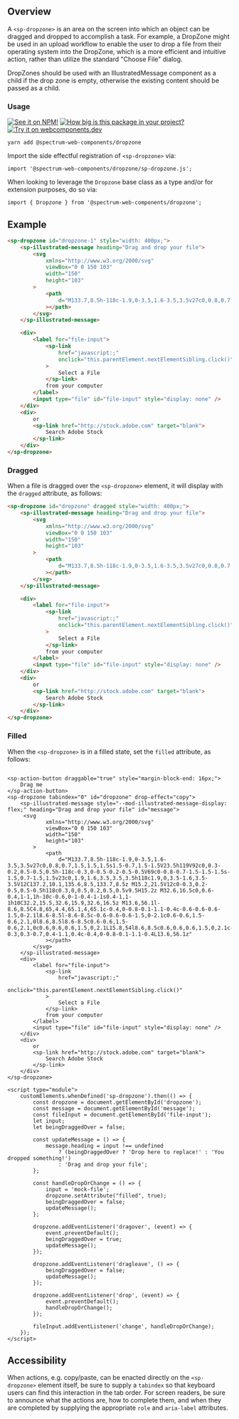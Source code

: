 ## Overview

A `<sp-dropzone>` is an area on the screen into which an object can be dragged and dropped to accomplish a task. For example, a DropZone might be used in an upload workflow to enable the user to drop a file from their operating system into the DropZone, which is a more efficient and intuitive action, rather than utilize the standard "Choose File" dialog.

DropZones should be used with an IllustratedMessage component as a child if the drop zone is empty, otherwise the existing content should be passed as a child.

### Usage

[![See it on NPM!](https://img.shields.io/npm/v/@spectrum-web-components/dropzone?style=for-the-badge)](https://www.npmjs.com/package/@spectrum-web-components/dropzone)
[![How big is this package in your project?](https://img.shields.io/bundlephobia/minzip/@spectrum-web-components/dropzone?style=for-the-badge)](https://bundlephobia.com/result?p=@spectrum-web-components/dropzone)
[![Try it on webcomponents.dev](https://img.shields.io/badge/Try%20it%20on-webcomponents.dev-green?style=for-the-badge)](https://webcomponents.dev/edit/collection/fO75441E1Q5ZlI0e9pgq/yoQJtdPFBCH1UG3Qsicc/src/index.ts)

```
yarn add @spectrum-web-components/dropzone
```

Import the side effectful registration of `<sp-dropzone>` via:

```
import '@spectrum-web-components/dropzone/sp-dropzone.js';
```

When looking to leverage the `Dropzone` base class as a type and/or for extension purposes, do so via:

```
import { Dropzone } from '@spectrum-web-components/dropzone';
```

## Example

```html
<sp-dropzone id="dropzone-1" style="width: 400px;">
    <sp-illustrated-message heading="Drag and drop your file">
        <svg
            xmlns="http://www.w3.org/2000/svg"
            viewBox="0 0 150 103"
            width="150"
            height="103"
        >
            <path
                d="M133.7,8.5h-118c-1.9,0-3.5,1.6-3.5,3.5v27c0,0.8,0.7,1.5,1.5,1.5s1.5-0.7,1.5-1.5V23.5h119V92c0,0.3-0.2,0.5-0.5,0.5h-118c-0.3,0-0.5-0.2-0.5-0.5V69c0-0.8-0.7-1.5-1.5-1.5s-1.5,0.7-1.5,1.5v23c0,1.9,1.6,3.5,3.5,3.5h118c1.9,0,3.5-1.6,3.5-3.5V12C137.2,10.1,135.6,8.5,133.7,8.5z M15.2,21.5V12c0-0.3,0.2-0.5,0.5-0.5h118c0.3,0,0.5,0.2,0.5,0.5v9.5H15.2z M32.6,16.5c0,0.6-0.4,1-1,1h-10c-0.6,0-1-0.4-1-1s0.4-1,1-1h10C32.2,15.5,32.6,15.9,32.6,16.5z M13.6,56.1l-8.6,8.5C4.8,65,4.4,65.1,4,65.1c-0.4,0-0.8-0.1-1.1-0.4c-0.6-0.6-0.6-1.5,0-2.1l8.6-8.5l-8.6-8.5c-0.6-0.6-0.6-1.5,0-2.1c0.6-0.6,1.5-0.6,2.1,0l8.6,8.5l8.6-8.5c0.6-0.6,1.5-0.6,2.1,0c0.6,0.6,0.6,1.5,0,2.1L15.8,54l8.6,8.5c0.6,0.6,0.6,1.5,0,2.1c-0.3,0.3-0.7,0.4-1.1,0.4c-0.4,0-0.8-0.1-1.1-0.4L13.6,56.1z"
            ></path>
        </svg>
    </sp-illustrated-message>

    <div>
        <label for="file-input">
            <sp-link
                href="javascript:;"
                onclick="this.parentElement.nextElementSibling.click()"
            >
                Select a File
            </sp-link>
            from your computer
        </label>
        <input type="file" id="file-input" style="display: none" />
    </div>
    <div>
        or
        <sp-link href="http://stock.adobe.com" target="blank">
            Search Adobe Stock
        </sp-link>
    </div>
</sp-dropzone>
```

### Dragged

When a file is dragged over the `<sp-dropzone>` element, it will display with the `dragged` attribute, as follows:

```html
<sp-dropzone id="dropzone" dragged style="width: 400px;">
    <sp-illustrated-message heading="Drag and drop your file">
        <svg
            xmlns="http://www.w3.org/2000/svg"
            viewBox="0 0 150 103"
            width="150"
            height="103"
        >
            <path
                d="M133.7,8.5h-118c-1.9,0-3.5,1.6-3.5,3.5v27c0,0.8,0.7,1.5,1.5,1.5s1.5-0.7,1.5-1.5V23.5h119V92c0,0.3-0.2,0.5-0.5,0.5h-118c-0.3,0-0.5-0.2-0.5-0.5V69c0-0.8-0.7-1.5-1.5-1.5s-1.5,0.7-1.5,1.5v23c0,1.9,1.6,3.5,3.5,3.5h118c1.9,0,3.5-1.6,3.5-3.5V12C137.2,10.1,135.6,8.5,133.7,8.5z M15.2,21.5V12c0-0.3,0.2-0.5,0.5-0.5h118c0.3,0,0.5,0.2,0.5,0.5v9.5H15.2z M32.6,16.5c0,0.6-0.4,1-1,1h-10c-0.6,0-1-0.4-1-1s0.4-1,1-1h10C32.2,15.5,32.6,15.9,32.6,16.5z M13.6,56.1l-8.6,8.5C4.8,65,4.4,65.1,4,65.1c-0.4,0-0.8-0.1-1.1-0.4c-0.6-0.6-0.6-1.5,0-2.1l8.6-8.5l-8.6-8.5c-0.6-0.6-0.6-1.5,0-2.1c0.6-0.6,1.5-0.6,2.1,0l8.6,8.5l8.6-8.5c0.6-0.6,1.5-0.6,2.1,0c0.6,0.6,0.6,1.5,0,2.1L15.8,54l8.6,8.5c0.6,0.6,0.6,1.5,0,2.1c-0.3,0.3-0.7,0.4-1.1,0.4c-0.4,0-0.8-0.1-1.1-0.4L13.6,56.1z"
            ></path>
        </svg>
    </sp-illustrated-message>

    <div>
        <label for="file-input">
            <sp-link
                href="javascript:;"
                onclick="this.parentElement.nextElementSibling.click()"
            >
                Select a File
            </sp-link>
            from your computer
        </label>
        <input type="file" id="file-input" style="display: none" />
    </div>
    <div>
        or
        <sp-link href="http://stock.adobe.com" target="blank">
            Search Adobe Stock
        </sp-link>
    </div>
</sp-dropzone>
```

### Filled

When the `<sp-dropzone>` is in a filled state, set the `filled` attribute, as follows:

```html-live

<sp-action-button draggable="true" style="margin-block-end: 16px;">
    Drag me
</sp-action-button>
<sp-dropzone tabindex="0" id="dropzone" drop-effect="copy">
    <sp-illustrated-message style="--mod-illustrated-message-display: flex;" heading="Drag and drop your file" id="message">
     <svg
            xmlns="http://www.w3.org/2000/svg"
            viewBox="0 0 150 103"
            width="150"
            height="103"
        >
            <path
                d="M133.7,8.5h-118c-1.9,0-3.5,1.6-3.5,3.5v27c0,0.8,0.7,1.5,1.5,1.5s1.5-0.7,1.5-1.5V23.5h119V92c0,0.3-0.2,0.5-0.5,0.5h-118c-0.3,0-0.5-0.2-0.5-0.5V69c0-0.8-0.7-1.5-1.5-1.5s-1.5,0.7-1.5,1.5v23c0,1.9,1.6,3.5,3.5,3.5h118c1.9,0,3.5-1.6,3.5-3.5V12C137.2,10.1,135.6,8.5,133.7,8.5z M15.2,21.5V12c0-0.3,0.2-0.5,0.5-0.5h118c0.3,0,0.5,0.2,0.5,0.5v9.5H15.2z M32.6,16.5c0,0.6-0.4,1-1,1h-10c-0.6,0-1-0.4-1-1s0.4-1,1-1h10C32.2,15.5,32.6,15.9,32.6,16.5z M13.6,56.1l-8.6,8.5C4.8,65,4.4,65.1,4,65.1c-0.4,0-0.8-0.1-1.1-0.4c-0.6-0.6-0.6-1.5,0-2.1l8.6-8.5l-8.6-8.5c-0.6-0.6-0.6-1.5,0-2.1c0.6-0.6,1.5-0.6,2.1,0l8.6,8.5l8.6-8.5c0.6-0.6,1.5-0.6,2.1,0c0.6,0.6,0.6,1.5,0,2.1L15.8,54l8.6,8.5c0.6,0.6,0.6,1.5,0,2.1c-0.3,0.3-0.7,0.4-1.1,0.4c-0.4,0-0.8-0.1-1.1-0.4L13.6,56.1z"
            ></path>
        </svg>
    </sp-illustrated-message>
    <div>
        <label for="file-input">
            <sp-link
                href="javascript:;"
                onclick="this.parentElement.nextElementSibling.click()"
            >
                Select a File
            </sp-link>
            from your computer
        </label>
        <input type="file" id="file-input" style="display: none" />
    </div>
    <div>
        or
        <sp-link href="http://stock.adobe.com" target="blank">
            Search Adobe Stock
        </sp-link>
    </div>
</sp-dropzone>

<script type="module">
    customElements.whenDefined('sp-dropzone').then(() => {
        const dropzone = document.getElementById('dropzone');
        const message = document.getElementById('message');
        const fileInput = document.getElementById('file-input');
        let input;
        let beingDraggedOver = false;

        const updateMessage = () => {
            message.heading = input !== undefined
                ? (beingDraggedOver ? 'Drop here to replace!' : 'You dropped something!')
                : 'Drag and drop your file';
        };

        const handleDropOrChange = () => {
            input = 'mock-file';
            dropzone.setAttribute("filled", true);
            beingDraggedOver = false;
            updateMessage();
        };

        dropzone.addEventListener('dragover', (event) => {
            event.preventDefault();
            beingDraggedOver = true;
            updateMessage();
        });

        dropzone.addEventListener('dragleave', () => {
            beingDraggedOver = false;
            updateMessage();
        });

        dropzone.addEventListener('drop', (event) => {
            event.preventDefault();
            handleDropOrChange();
        });

        fileInput.addEventListener('change', handleDropOrChange);
    });
</script>

```

<script type="module">
    customElements.whenDefined('sp-dropzone').then(() => {
        const dropzone = document.getElementById('dropzone');
        const message = document.getElementById('message');
        const fileInput = document.getElementById('file-input');
        let input;
        let beingDraggedOver = false;

        const updateMessage = () => {
            message.heading = input !== undefined
                ? (beingDraggedOver ? 'Drop here to replace!' : 'You dropped something!')
                : 'Drag and drop your file';
        };

        const handleDropOrChange = () => {
            input = 'mock-file';
            dropzone.setAttribute("filled", true);
            beingDraggedOver = false;
            updateMessage();
        };

        dropzone.addEventListener('dragover', (event) => {
            event.preventDefault();
            beingDraggedOver = true;
            updateMessage();
        });

        dropzone.addEventListener('dragleave', () => {
            beingDraggedOver = false;
            updateMessage();
        });

        dropzone.addEventListener('drop', (event) => {
            event.preventDefault();
            handleDropOrChange();
        });

        fileInput.addEventListener('change', handleDropOrChange);
    });
</script>

## Accessibility

When actions, e.g. copy/paste, can be enacted directly on the `<sp-dropzone>` element itself, be sure to supply a `tabindex` so that keyboard users can find this interaction in the tab order. For screen readers, be sure to announce what the actions are, how to complete them, and when they are completed by supplying the appropriate `role` and `aria-label` attributes.

